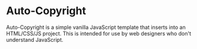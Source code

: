 # Auto-Copyright

Auto-Copyright is a simple vanilla JavaScript template that inserts into an HTML/CSS/JS project. This is intended for use by web designers who don't understand JavaScript.

